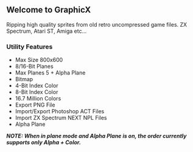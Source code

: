 ## Welcome to GraphicX

Ripping high quality sprites from old retro uncompressed game files.
ZX Spectrum, Atari ST, Amiga etc...

### Utility Features

- Max Size 800x600
- 8/16-Bit Planes
- Max Planes 5 + Alpha Plane
- Bitmap
- 4-Bit Index Color
- 8-Bit Index Color
- 16.7 Million Colors
- Export PNG File
- Import/Export Photoshop ACT Files
- Import ZX Spectrum NEXT NPL Files
- Alpha Plane

  
***NOTE: When in plane mode and Alpha Plane is on, the order currently supports only Alpha + Color.***
